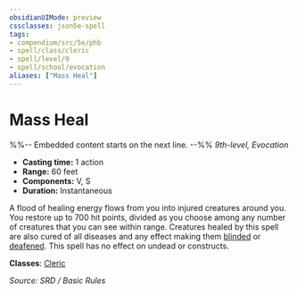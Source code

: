 ```yaml
---
obsidianUIMode: preview
cssclasses: json5e-spell
tags:
- compendium/src/5e/phb
- spell/class/cleric
- spell/level/9
- spell/school/evocation
aliases: ["Mass Heal"]
---
```

# Mass Heal
%%-- Embedded content starts on the next line. --%%
*9th-level, Evocation*  

- **Casting time:** 1 action
- **Range:** 60 feet
- **Components:** V, S
- **Duration:** Instantaneous

A flood of healing energy flows from you into injured creatures around you. You restore up to 700 hit points, divided as you choose among any number of creatures that you can see within range. Creatures healed by this spell are also cured of all diseases and any effect making them [blinded](rules/conditions.md#blinded) or [deafened](rules/conditions.md#deafened). This spell has no effect on undead or constructs.

**Classes**: [Cleric](compendium/classes/cleric.md)

*Source: SRD / Basic Rules*